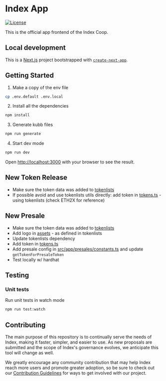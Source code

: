 # Index App

[![License](https://img.shields.io/:license-mit-blue.svg)](https://opensource.org/licenses/MIT)

This is the official app frontend of the Index Coop.

## Local development

This is a [Next.js](https://nextjs.org/) project bootstrapped with [`create-next-app`](https://github.com/vercel/next.js/tree/canary/packages/create-next-app).

## Getting Started

1.  Make a copy of the env file

```bash
cp .env.default .env.local
```

2. Install all the dependencies

```bash
npm install
```

3. Generate kubb files

```bash
npm run generate
```

4. Start dev mode

```bash
npm run dev
```

Open [http://localhost:3000](http://localhost:3000) with your browser to see the result.

## New Token Release

- Make sure the token data was added to [tokenlists](https://github.com/IndexCoop/tokenlists)
- If possible avoid and use tokenlists utils directly: add token in [tokens.ts](src/constants/tokens.ts) - using tokenlists (check ETH2X for reference)

## New Presale

- Make sure the token data was added to [tokenlists](https://github.com/IndexCoop/tokenlists)
- Add logo in [assets](public/assets) - as defined in tokenlists
- Update tokenlists dependency
- Add token in [tokens.ts](src/constants/tokens.ts)
- Add presale config in [src/app/presales/constants.ts](src/app/presales/constants.ts) and update `getTokenForPresaleToken`
- Test locally w/ hardhat

## Testing

### Unit tests

Run unit tests in watch mode

```bash
npm run test:watch
```

## Contributing

The main purpose of this repository is to continually serve the needs of Index, making it faster, simpler, and easier to use. As new proposals are submitted and the scope of Index's governance evolves, we anticipate this tool will change as well.

We greatly encourage any community contribution that may help Index reach more users and promote greater adoption, so be sure to check out our [Contribution Guidelines](https://github.com/IndexCoop/index-app/blob/master/CONTRIBUTING.md) for ways to get involved with our project.

